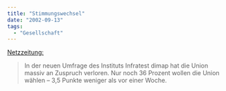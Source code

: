 ```yaml
---
title: "Stimmungswechsel"
date: "2002-09-13"
tags:
  - "Gesellschaft"
---
```


[Netzzeitung:](http://www.netzeitung.de/servlets/page?section=22092&item=206551 "NETZEITUNG, WAHLEN 2002")

> In der neuen Umfrage des Instituts Infratest dimap hat die Union massiv an Zuspruch verloren. Nur noch 36 Prozent wollen die Union wählen – 3,5 Punkte weniger als vor einer Woche.
